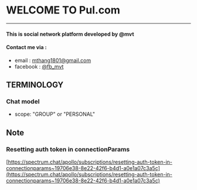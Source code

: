 # WELCOME TO Pul.com

---

#### This is social network platform developed by @mvt

#### Contact me via :

- email : mthang1801@gmail.com
- facebook : [@fb_mvt](https://www.facebook.com/mvt.dev)

## TERMINOLOGY

### Chat model

- scope: "GROUP" or "PERSONAL"

## Note

### Resetting auth token in connectionParams

[https://spectrum.chat/apollo/subscriptions/resetting-auth-token-in-connectionparams~19706e38-8e22-42f6-b4d1-a0e1a07c3a5c](https://spectrum.chat/apollo/subscriptions/resetting-auth-token-in-connectionparams~19706e38-8e22-42f6-b4d1-a0e1a07c3a5c)
